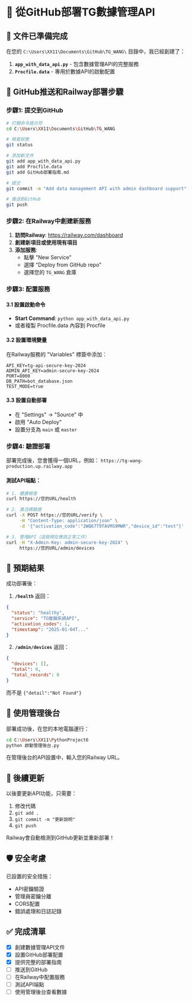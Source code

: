 # 🚀 從GitHub部署TG數據管理API

## 📁 文件已準備完成

在您的 `C:\Users\XX11\Documents\GitHub\TG_WANG\` 目錄中，我已經創建了：

1. **`app_with_data_api.py`** - 包含數據管理API的完整服務
2. **`Procfile.data`** - 專用於數據API的啟動配置

## 🚀 GitHub推送和Railway部署步驟

### 步驟1: 提交到GitHub

```bash
# 打開命令提示符
cd C:\Users\XX11\Documents\GitHub\TG_WANG

# 檢查狀態
git status

# 添加新文件
git add app_with_data_api.py
git add Procfile.data
git add GitHub部署指南.md

# 提交
git commit -m "Add data management API with admin dashboard support"

# 推送到GitHub
git push
```

### 步驟2: 在Railway中創建新服務

1. **訪問Railway**: https://railway.com/dashboard
2. **創建新項目或使用現有項目**
3. **添加服務**: 
   - 點擊 "New Service"
   - 選擇 "Deploy from GitHub repo"
   - 選擇您的 `TG_WANG` 倉庫

### 步驟3: 配置服務

#### 3.1 設置啟動命令
- **Start Command**: `python app_with_data_api.py`
- 或者複製 Procfile.data 內容到 Procfile

#### 3.2 設置環境變量
在Railway服務的 "Variables" 標簽中添加：

```
API_KEY=tg-api-secure-key-2024
ADMIN_API_KEY=admin-secure-key-2024
PORT=8000
DB_PATH=bot_database.json
TEST_MODE=true
```

#### 3.3 設置自動部署
- 在 "Settings" → "Source" 中
- 啟用 "Auto Deploy"
- 設置分支為 `main` 或 `master`

### 步驟4: 驗證部署

部署完成後，您會獲得一個URL，例如：
`https://tg-wang-production.up.railway.app`

#### 測試API端點：

```bash
# 1. 健康檢查
curl https://您的URL/health

# 2. 激活碼驗證
curl -X POST https://您的URL/verify \
     -H "Content-Type: application/json" \
     -d '{"activation_code":"2WQ67T9TAVMS9MWR","device_id":"test"}'

# 3. 管理API（這個現在應該正常工作）
curl -H "X-Admin-Key: admin-secure-key-2024" \
     https://您的URL/admin/devices
```

## 🎯 預期結果

成功部署後：

1. **`/health`** 返回：
```json
{
  "status": "healthy",
  "service": "TG營銷系統API",
  "activation_codes": 1,
  "timestamp": "2025-01-04T..."
}
```

2. **`/admin/devices`** 返回：
```json
{
  "devices": [],
  "total": 0,
  "total_records": 0
}
```

而不是 `{"detail":"Not Found"}`

## 📱 使用管理後台

部署成功後，在您的本地電腦運行：

```bash
cd C:\Users\XX11\PythonProject6
python 啟動管理後台.py
```

在管理後台的API設置中，輸入您的Railway URL。

## 🔄 後續更新

以後要更新API功能，只需要：

1. 修改代碼
2. `git add .`
3. `git commit -m "更新說明"`
4. `git push`

Railway會自動檢測到GitHub更新並重新部署！

## 🛡️ 安全考慮

已設置的安全措施：
- API密鑰驗證
- 管理員密鑰分離
- CORS配置
- 錯誤處理和日誌記錄

## ✅ 完成清單

- [x] 創建數據管理API文件
- [x] 設置GitHub部署配置
- [x] 提供完整的部署指南
- [ ] 推送到GitHub
- [ ] 在Railway中配置服務
- [ ] 測試API端點
- [ ] 使用管理後台查看數據